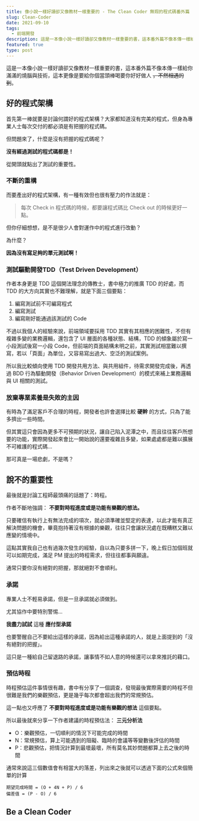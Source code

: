 ```yaml
---
title: 像小說一樣好讀卻又像教材一樣重要的 - The Clean Coder 無瑕的程式碼番外篇
slug: Clean-Coder
date: 2021-09-10
tags:
  - 前端開發
description: 這是一本像小說一樣好讀卻又像教材一樣重要的書，這本番外篇不像本傳一樣給你滿滿的燒腦與技術，這本更像是要給你個當頭棒喝要你好好做人。
featured: true
type: post
---
```


這是一本像小說一樣好讀卻又像教材一樣重要的書，這本番外篇不像本傳一樣給你滿滿的燒腦與技術，這本更像是要給你個當頭棒喝要你好好做人 ~~，不然相遇的到~~。

## 好的程式架構

首先第一棒就要是討論何謂好的程式架構？大家都知道沒有完美的程式，但身為專業人士每次交付的都必須是有把握的程式碼。

但問題來了，什麼是沒有把握的程式碼呢？

**沒有經過測試的程式碼都是！**

從開頭就點出了測試的重要性。

### 不斷的重構

而要產出好的程式架構，有一種有效但也很有壓力的作法就是：

> 每次 Check in 程式碼的時候，都要讓程式碼比 Check out 的時候更好一點。

但你仔細想想，是不是很少人會對運作中的程式進行改動？

為什麼？

**因為沒有寫足夠的單元測試啊！**

### 測試驅動開發TDD（Test Driven Development）

作者本身更是 TDD 這個開法理念的傳教士，書中極力的推廣 TDD 的好處，而 TDD 的大方向其實也不難理解，就是下面三個要點：

1. 編寫測試前不可編寫程式
1. 編寫測試
1. 編寫剛好能通過該測試的 Code

不過以我個人的經驗來說，前端領域要採用 TDD 其實有其相應的困難性，不但有複雜多變的業務邏輯，還包含了 UI 層面的各種狀態、結構，TDD 的傾象屬於寫一小段測試後寫一小段 Code，但前端的頁面結構未明之前，其實測試相當難以撰寫，若以「頁面」為單位，又容易寫出過大、空泛的測試案例。

所以我比較傾向使用 TDD 開發共用方法、與共用組件，待需求開發完成後，再透過 BDD 行為驅動開發（Behavior Driven Development）的模式來補上業務邏輯與 UI 相關的測試。

### 放棄專業素養是失敗的主因

有時為了滿足客戶不合理的時程，開發者也許會選擇比較 **硬幹** 的方式，只為了能多擠出一些時間。

但其實這只會因為更多不可預期的狀況，讓自己陷入泥潭之中，而且往往客戶所想要的功能，實際開發起來會比一開始說的還要複雜且多變，如果處處都是難以擴展不可維護的程式碼...

那可真是一場悲劇，不是嗎？

## 說不的重要性

最後就是討論工程師最頭痛的話題了：時程。

作者不斷地強調： **不要對時程進度或是功能有樂觀的想法。**

只要確信有執行上有無法完成的項次，就必須準確並堅定的表達，以此才能有真正解決問題的機會，畢竟抱持著沒有根據的樂觀，往往只會讓狀況處在既糟糕又難以應變的情境中。

這點其實我自己也有過幾次發生的經驗，自以為只要多拼一下，晚上假日加個班就可以如期完成，滿足 PM 提出的時程需求，但往往都事與願違。

通常只要你沒有絕對的把握，那就絕對不會順利。

### 承諾

專業人士不輕易承諾，但是一旦承諾就必須做到。

尤其協作中要特別警惕...

**我盡力試試** 這種 **應付型承諾**

也要警醒自己不要給出這樣的承諾，因為給出這種承諾的人，就是上面提到的「沒有絕對的把握」。

這只是一種給自己留退路的承諾，讓事情不如人意的時候還可以拿來推託的藉口。

### 預估時程

時程預估這件事情很有趣，書中有分享了一個調查，發現最後實際需要的時程不但很難是我們的樂觀預估，更是幾乎每次都會超出我們的常規預估。

這一點也又呼應了 **不要對時程進度或是功能有樂觀的想法** 這個要點。

所以最後就來分享一下作者建議的時程預估法： **三元分析法**

- O：樂觀預估，一切順利的情況下可能完成的時間
- N：常規預估，算上可能遇到的阻礙、臨時的會議等等變數後評估的時間
- P：悲觀預估，把情況計算到最壞最壞，所有莫名其妙問題都算上去之後的時間

通常來說這三個數值會有相當大的落差，列出來之後就可以透過下面的公式來個簡單的計算

```
期望完成時間 = (O + 4N + P) / 6
偏差值 = (P - O) / 6
```

## Be a Clean Coder
